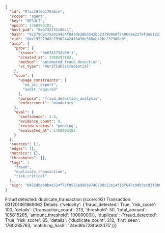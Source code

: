 ```json
{
  "id": "9fac39f6e170a6ce",
  "scope": "agent",
  "key": "RESULT",
  "epoch": 1760293182,
  "host_pid": "9e6742732c60:1",
  "hash": "92279d8c793024424f843de306ab42bc237909e0f3406dae22fef3e8132374ea",
  "cid": "QmV192279d8c793024424f843de306ab42bc237909e0",
  "aicp": {
    "prov": {
      "issuer": "9e6742732c60:1",
      "created_at": 1760293182,
      "method": "automated_fraud_detection",
      "vc_type": "VerifiableCredential"
    },
    "ucon": {
      "usage_constraints": [
        "no_pii_export",
        "audit_required"
      ],
      "purpose": "fraud_detection_analysis",
      "enforcement": "mandatory"
    },
    "eval": {
      "confidence": 1.0,
      "evidence_count": 0,
      "review_status": "pending",
      "evaluated_at": 1760293182
    }
  },
  "sources": [],
  "edges": [],
  "metrics": {},
  "thresholds": {},
  "tags": [
    "fraud",
    "duplicate_transaction",
    "risk_critical"
  ],
  "sig": "8426dbab8b4e524f75f0575e996b874073dc22e14f16f647c9db3ecd3f8b68d7"
}
```

Fraud detected: duplicate_transaction (score: 92)
Transaction: 031201461869062
Details: {'velocity': {'fraud_detected': True, 'risk_score': 100, 'details': {'transaction_count': 213, 'threshold': 50, 'total_amount': 105815205, 'amount_threshold': 10000000}}, 'duplicate': {'fraud_detected': True, 'risk_score': 85, 'details': {'duplicate_count': 212, 'first_seen': 1760285763, 'matching_hash': '24ed6b728fb62d75'}}}